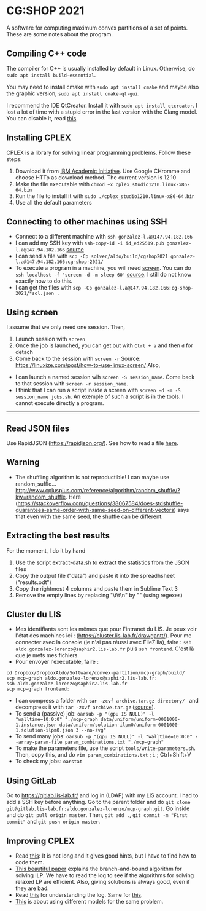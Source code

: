 # CG:SHOP 2021

A software for computing maximum convex partitions of a set of points. These are some notes about the program.


## Compiling C++ code
The compiler for C++ is usually installed by default in Linux. Otherwise, do `sudo apt install build-essential`.

You may need to install cmake with `sudo apt install cmake` and maybe also the graphic version, `sudo apt install cmake-qt-gui`.

I recommend the IDE QtCreator. Install it with `sudo apt install qtcreator`. I lost a lot of time with a stupid error in the last version with the Clang model. You can disable it, read [this](https://stackoverflow.com/questions/52162027/qt-creator-warning-the-code-model-could-not-pass-an-included-file).


## Installing CPLEX
CPLEX is a library for solving linear programming problems. Follow these steps:
1. Download it from [IBM Academic Initiative](https://www.ibm.com/products/ilog-cplex-optimization-studio). Use Google CHromme and choose HTTp as download method. The current version is 12.10
2. Make the file executable with `chmod +x cplex_studio1210.linux-x86-64.bin`
3. Run the file to install it with `sudo ./cplex_studio1210.linux-x86-64.bin`
4. Use all the default parameters


## Connecting to other machines using SSH
- Connect to a different machine with `ssh gonzalez-l.a@147.94.182.166`
- I can add my SSH key with `ssh-copy-id -i id_ed25519.pub gonzalez-l.a@147.94.182.166` [source](https://linuxize.com/post/how-to-setup-passwordless-ssh-login/)
- I can send a file with `scp -Cp solver/aldo/build/cgshop2021 gonzalez-l.a@147.94.182.166:cg-shop-2021/`
- To execute a program in a machine, you will need [screen](http://www.gnu.org/software/screen/). You can do `ssh localhost -f 'screen -d -m sleep 60'` [source](https://superuser.com/questions/8673/how-can-i-use-ssh-to-run-a-command-on-a-remote-unix-machine-and-exit-before-the). I still do not know exactly how to do this.
- I can get the files with `scp -Cp gonzalez-l.a@147.94.182.166:cg-shop-2021/*sol.json .`

## Using screen
I assume that we only need one session. Then,
1. Launch session with `screen`
2. Once the job is launched, you can get out with `Ctrl + a` and then `d` for detach
3. Come back to the session with `screen -r`
Source: https://linuxize.com/post/how-to-use-linux-screen/
Also, 
- I can launch a named session wih `screen -S session_name`. Come back to that session with `screen -r session_name`. 
- I think that I can run a script inside a screen with `screen -d -m -S session_name jobs.sh`. An exemple of such a script is in the tools. I cannot execute directly a program.

---



## Read JSON files
Use RapidJSON (https://rapidjson.org/). See how to read a file [here](https://rapidjson.org/md_doc_stream.html).


## Warning
* The shuffling algorithm is not reproductible! I can maybe use random_suffle... http://www.cplusplus.com/reference/algorithm/random_shuffle/?kw=random_shuffle. Here (https://stackoverflow.com/questions/38067584/does-stdshuffle-guarantees-same-order-with-same-seed-on-different-vectors) says that even with the same seed, the shuffle can be different.


## Extracting the best results
For the moment, I do it by hand
1. Use the script extract-data.sh to extract the statistics from the JSON files
2. Copy the output file ("data") and paste it into the spreadhsheet ("results.odt")
3. Copy the rightmost 4 columns and paste them in Sublime Text 3
4. Remove the empty lines by replacing "\t\t\n" by "" (using regexes)


## Cluster du LIS
* Mes identifiants sont les mêmes que pour l'intranet du LIS. Je peux voir l'état des machines ici : (https://cluster.lis-lab.fr/drawgantt/). Pour me connecter avec la console (je n'ai pas réussi avec FileZilla), faire : `ssh aldo.gonzalez-lorenzo@saphir2.lis-lab.fr` puis `ssh frontend`. C'est là que je mets mes fichiers.  
* Pour envoyer l'executable, faire :
```
cd Dropbox/DropboxAldo/Software/convex-partition/mcp-graph/build/
scp mcp-graph aldo.gonzalez-lorenzo@saphir2.lis-lab.fr:
ssh aldo.gonzalez-lorenzo@saphir2.lis-lab.fr
scp mcp-graph frontend:
```
* I can compress a folder with `tar -zcvf archive.tar.gz directory/ ` and decompress it with `tar -zxvf archive.tar.gz` ([source](https://unix.stackexchange.com/questions/93139/can-i-zip-an-entire-folder-using-gzip)).
* To send a (passive) job: `oarsub -p "(gpu IS NULL)" -l "walltime=10:0:0" "./mcp-graph data/uniform/uniform-0001000-1.instance.json data/uniform/solution-ilpm0/uniform-0001000-1.solution-ilpm0.json 3 --no-svg"`
* To send many jobs: `oarsub -p "(gpu IS NULL)" -l "walltime=10:0:0" --array-param-file param_combinations.txt "./mcp-graph"`
* To make the parameters file, use the script `tools/write-parameters.sh`. Then, copy this, and do `vim param_combinations.txt` ; `i` ; Ctrl+Shift+V
* To check my jobs: `oarstat`


## Using GitLab
Go to https://gitlab.lis-lab.fr/ and log in (LDAP) with my LIS account. I had to add a SSH key before anything. Go to the parent folder and do `git clone git@gitlab.lis-lab.fr:aldo.gonzalez-lorenzo/mcp-graph.git`. Go inside and do `git pull origin master`. Then, `git add .`, `git commit -m "First commit"` and `git push origin master`.

## Improving CPLEX
* Read [this](https://www.ibm.com/support/pages/cplex-performance-tuning-mixed-integer-programs): It is not long and it gives good hints, but I have to find how to code them.
* [This beautiful paper](http://inside.mines.edu/~anewman/MIP_practice120212.pdf) explains the branch-and-bound algorithm for solving ILP. We have to read the log to see if the algorithms for solving relaxed LP are efficient. Also, giving solutions is always good, even if they are bad.
* Read [this](https://www.ibm.com/support/knowledgecenter/SSSA5P_12.7.0/ilog.odms.cplex.help/CPLEX/UsrMan/topics/discr_optim/mip/para/52_node_log.html) for understanding the log. Same for [this](https://www.ibm.com/support/knowledgecenter/SSSA5P_12.5.1/ilog.odms.ide.help/OPL_Studio/usroplide/topics/opl_ide_stats_MP_exam_log.html).
* [This](https://www.ibm.com/support/pages/sites/default/files/support/swg/dmgtech.nsf/0/85256dd00053125a8525762700223102/%24FILE/RethinkingMixedIntegeModelFormulations.pdf) is about using different models for the same problem.
